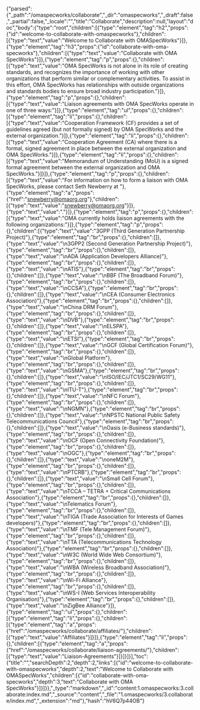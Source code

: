 {"parsed":{"_path":"/omaspecworks/collaborate","_dir":"omaspecworks","_draft":false,"_partial":false,"_locale":"","title":"Collaborate","description":null,"layout":"doc","body":{"type":"root","children":[{"type":"element","tag":"h2","props":{"id":"welcome-to-collaborate-with-omaspecworks"},"children":[{"type":"text","value":"Welcome to Collaborate with OMASpecWorks"}]},{"type":"element","tag":"h3","props":{"id":"collaborate-with-oma-specworks"},"children":[{"type":"text","value":"Collaborate with OMA SpecWorks"}]},{"type":"element","tag":"p","props":{},"children":[{"type":"text","value":"OMA SpecWorks is not alone in its role of creating standards, and recognizes the importance of working with other organizations that perform similar or complementary activities. To assist in this effort, OMA SpecWorks has relationships with outside organizations and standards bodies to ensure broad industry participation."}]},{"type":"element","tag":"p","props":{},"children":[{"type":"text","value":"Liaison agreements with OMA SpecWorks operate in one of three ways:"}]},{"type":"element","tag":"ul","props":{},"children":[{"type":"element","tag":"li","props":{},"children":[{"type":"text","value":"Cooperation Framework (CF) provides a set of guidelines agreed (but not formally signed) by OMA SpecWorks and the external organization."}]},{"type":"element","tag":"li","props":{},"children":[{"type":"text","value":"Cooperation Agreement (CA) where there is a formal, signed agreement in place between the external organization and OMA SpecWorks."}]},{"type":"element","tag":"li","props":{},"children":[{"type":"text","value":"Memorandum of Understanding (MoU) is a signed formal agreement between the external organization and OMA SpecWorks."}]}]},{"type":"element","tag":"p","props":{},"children":[{"type":"text","value":"For information on how to form a liaison with OMA SpecWorks, please contact Seth Newberry at "},{"type":"element","tag":"a","props":{"href":"snewberry@omaorg.org"},"children":[{"type":"text","value":"snewberry@omaorg.org"}]},{"type":"text","value":"."}]},{"type":"element","tag":"p","props":{},"children":[{"type":"text","value":"OMA currently holds liaison agreements with the following organizations:"}]},{"type":"element","tag":"p","props":{},"children":[{"type":"text","value":"3GPP (Third Generation Partnership Project)"},{"type":"element","tag":"br","props":{},"children":[]},{"type":"text","value":"\n3GPP2 (Second Generation Partnership Project)"},{"type":"element","tag":"br","props":{},"children":[]},{"type":"text","value":"\nADA (Application Developers Alliance)"},{"type":"element","tag":"br","props":{},"children":[]},{"type":"text","value":"\nATIS"},{"type":"element","tag":"br","props":{},"children":[]},{"type":"text","value":"\nBBF (The Broadband Forum)"},{"type":"element","tag":"br","props":{},"children":[]},{"type":"text","value":"\nCCSA"},{"type":"element","tag":"br","props":{},"children":[]},{"type":"text","value":"\nCEA (Consumer Electronics Association)"},{"type":"element","tag":"br","props":{},"children":[]},{"type":"text","value":"\nChina DRM Forum"},{"type":"element","tag":"br","props":{},"children":[]},{"type":"text","value":"\nDVB"},{"type":"element","tag":"br","props":{},"children":[]},{"type":"text","value":"\nELSPA"},{"type":"element","tag":"br","props":{},"children":[]},{"type":"text","value":"\nETSI"},{"type":"element","tag":"br","props":{},"children":[]},{"type":"text","value":"\nGCF (Global Certification Forum)"},{"type":"element","tag":"br","props":{},"children":[]},{"type":"text","value":"\nGlobal Platform"},{"type":"element","tag":"br","props":{},"children":[]},{"type":"text","value":"\nGSMA"},{"type":"element","tag":"br","props":{},"children":[]},{"type":"text","value":"\nISO/IEC/JTC1/SC29/WG11"},{"type":"element","tag":"br","props":{},"children":[]},{"type":"text","value":"\nITU-T"},{"type":"element","tag":"br","props":{},"children":[]},{"type":"text","value":"\nNFC Forum"},{"type":"element","tag":"br","props":{},"children":[]},{"type":"text","value":"\nNGMN"},{"type":"element","tag":"br","props":{},"children":[]},{"type":"text","value":"\nNPSTC National Public Safety Telecommunications Council"},{"type":"element","tag":"br","props":{},"children":[]},{"type":"text","value":"\nOasis (e-Business standards)"},{"type":"element","tag":"br","props":{},"children":[]},{"type":"text","value":"\nOCF (Open Connectivity Foundation)"},{"type":"element","tag":"br","props":{},"children":[]},{"type":"text","value":"\nOGC"},{"type":"element","tag":"br","props":{},"children":[]},{"type":"text","value":"\noneM2M"},{"type":"element","tag":"br","props":{},"children":[]},{"type":"text","value":"\nPTCRB"},{"type":"element","tag":"br","props":{},"children":[]},{"type":"text","value":"\nSmall Cell Forum"},{"type":"element","tag":"br","props":{},"children":[]},{"type":"text","value":"\nTCCA – TETRA + Critical Communications Association"},{"type":"element","tag":"br","props":{},"children":[]},{"type":"text","value":"\nTelematics Forum"},{"type":"element","tag":"br","props":{},"children":[]},{"type":"text","value":"\nTIGA (Trade Association for Interests of Games developers)"},{"type":"element","tag":"br","props":{},"children":[]},{"type":"text","value":"\nTMF (Tele Management Forum)"},{"type":"element","tag":"br","props":{},"children":[]},{"type":"text","value":"\nTTA (Telecommunications Technology Association)"},{"type":"element","tag":"br","props":{},"children":[]},{"type":"text","value":"\nW3C (World Wide Web Consortium)"},{"type":"element","tag":"br","props":{},"children":[]},{"type":"text","value":"\nWBA (Wireless Broadband Association)"},{"type":"element","tag":"br","props":{},"children":[]},{"type":"text","value":"\nWi-Fi Alliance"},{"type":"element","tag":"br","props":{},"children":[]},{"type":"text","value":"\nWS-I (Web Services Interoperability Organisation)"},{"type":"element","tag":"br","props":{},"children":[]},{"type":"text","value":"\nZigBee Alliance"}]},{"type":"element","tag":"ul","props":{},"children":[{"type":"element","tag":"li","props":{},"children":[{"type":"element","tag":"a","props":{"href":"/omaspecworks/collaborate/affiliates/"},"children":[{"type":"text","value":"Affiliates"}]}]},{"type":"element","tag":"li","props":{},"children":[{"type":"element","tag":"a","props":{"href":"/omaspecworks/collaborate/liaison-agreements/"},"children":[{"type":"text","value":"Liaison-Agreements"}]}]}]}],"toc":{"title":"","searchDepth":2,"depth":2,"links":[{"id":"welcome-to-collaborate-with-omaspecworks","depth":2,"text":"Welcome to Collaborate with OMASpecWorks","children":[{"id":"collaborate-with-oma-specworks","depth":3,"text":"Collaborate with OMA SpecWorks"}]}]}},"_type":"markdown","_id":"content:1.omaspecworks:3.collaborate:index.md","_source":"content","_file":"1.omaspecworks/3.collaborate/index.md","_extension":"md"},"hash":"hV6Q7p44OB"}